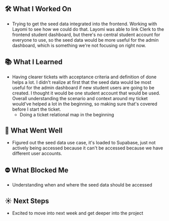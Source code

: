 ## 🛠️ What I Worked On
- Trying to get the seed data integrated into the frontend. Working with Layomi to see how we could do that. Layomi was able to link Clerk to the frontend student dashboard, but there's no central student account for everyone to use, so the seed data would be more useful for the admin dashboard, which is something we're not focusing on right now.


## 📚 What I Learned
- Having clearer tickets with acceptance criteria and definition of done helps a lot. I didn't realize at first that the seed data would be most useful for the admin dashboard if new student users are going to be created. I thought it would be one student account that would be used. Overall understanding the scenario and context around my ticket would've helped a lot in the beginning, so making sure that's covered before I start the ticket.
	- Doing a ticket relational map in the beginning


## 🌟 What Went Well
- Figured out the seed data use case, it's loaded to Supabase, just not actively being accessed because it can't be accessed because we have different user accounts.


## ⛔️ What Blocked Me
- Understanding when and where the seed data should be accessed


## ☀️ Next Steps
- Excited to move into next week and get deeper into the project


